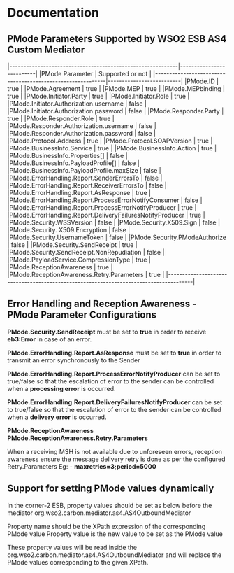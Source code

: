 # Documentation

## PMode Parameters Supported by WSO2 ESB AS4 Custom Mediator

|------------------------------------------------------------|--------------------------|
|PMode Parameter                                             |     Supported or not     |
|------------------------------------------------------------|--------------------------|
|PMode.ID                                                    |       true               |
|PMode.Agreement                                             |       true               |
|PMode.MEP                                                   |       true               |
|PMode.MEPbinding                                            |       true               |
|PMode.Initiator.Party                                       |       true               |
|PMode.Initiator.Role                                        |       true               |
|PMode.Initiator.Authorization.username                      |       false              |
|PMode.Initiator.Authorization.password                      |       false              |
|PMode.Responder.Party                                       |       true               |
|PMode.Responder.Role                                        |       true               |
|PMode.Responder.Authorization.username                      |       false              |
|PMode.Responder.Authorization.password                      |       false              |
|PMode.Protocol.Address                                      |       true               |
|PMode.Protocol.SOAPVersion                                  |       true               |
|PMode.BusinessInfo.Service                                  |       true               |
|PMode.BusinessInfo.Action                                   |       true               |
|PMode.BusinessInfo.Properties[]                             |       false              |
|PMode.BusinessInfo.PayloadProfile[]                         |       false              |
|PMode.BusinessInfo.PayloadProfile.maxSize                   |       false              |
|PMode.ErrorHandling.Report.SenderErrorsTo                   |       false              |
|PMode.ErrorHandling.Report.ReceiverErrorsTo                 |       false              |
|PMode.ErrorHandling.Report.AsResponse                       |       true               |
|PMode.ErrorHandling.Report.ProcessErrorNotifyConsumer       |       false              |
|PMode.ErrorHandling.Report.ProcessErrorNotifyProducer       |       true               |
|PMode.ErrorHandling.Report.DeliveryFailuresNotifyProducer   |       true               |
|PMode.Security.WSSVersion                                   |       false              |
|PMode.Security.X509.Sign                                    |       false              |
|PMode.Security. X509.Encryption                             |       false              |
|PMode.Security.UsernameToken                                |       false              |
|PMode.Security.PModeAuthorize                               |       false              |
|PMode.Security.SendReceipt                                  |       true               |
|PMode.Security.SendReceipt.NonRepudiation                   |       false              |
|PMode.PayloadService.CompressionType                        |       true               |
|PMode.ReceptionAwareness                                    |       true               |
|PMode.ReceptionAwareness.Retry.Parameters                   |       true               |
|---------------------------------------------------------------------------------------|


## Error Handling and Reception Awareness - PMode Parameter Configurations

**PMode.Security.SendReceipt** must be set to **true** in order to receive **eb3:Error** in case of an error.

**PMode.ErrorHandling.Report.AsResponse** must be set to **true** in order to transmit an error synchronously to the Sender

**PMode.ErrorHandling.Report.ProcessErrorNotifyProducer** can be set to true/false so that the escalation of error to the sender can be controlled when a **processing error** is occurred.

**PMode.ErrorHandling.Report.DeliveryFailuresNotifyProducer** can be set to true/false so that the escalation of error to the sender can be controlled when a **delivery error** is occurred.

**PMode.ReceptionAwareness**
**PMode.ReceptionAwareness.Retry.Parameters**

When a receiving MSH is not available due to unforeseen errors, reception awareness
ensure the message delivery retry is done as per the configured Retry.Parameters
Eg: - **maxretries=3;period=5000**


## Support for setting PMode values dynamically
   In the corner-2 ESB, property values should be set as below before the mediator org.wso2.carbon.mediator.as4.AS4OutboundMediator

   <property name="/*[name()='PMode']/*[name()='Agreement']/*[name()='Name']"
                      value="http://wso2.org/examples/agreement1"/>

   Property name should be the XPath expression of the corresponding PMode value
   Property value is the new value to be set as the PMode value

   These property values will be read inside the org.wso2.carbon.mediator.as4.AS4OutboundMediator and will replace the
   PMode values corresponding to the given XPath.

